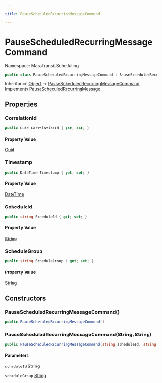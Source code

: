 ```yaml
---

title: PauseScheduledRecurringMessageCommand

---
```


# PauseScheduledRecurringMessageCommand

Namespace: MassTransit.Scheduling

```csharp
public class PauseScheduledRecurringMessageCommand : PauseScheduledRecurringMessage
```

Inheritance [Object](https://learn.microsoft.com/en-us/dotnet/api/system.object) → [PauseScheduledRecurringMessageCommand](../masstransit-scheduling/pausescheduledrecurringmessagecommand)<br/>
Implements [PauseScheduledRecurringMessage](../../masstransit-abstractions/masstransit-scheduling/pausescheduledrecurringmessage)

## Properties

### **CorrelationId**

```csharp
public Guid CorrelationId { get; set; }
```

#### Property Value

[Guid](https://learn.microsoft.com/en-us/dotnet/api/system.guid)<br/>

### **Timestamp**

```csharp
public DateTime Timestamp { get; set; }
```

#### Property Value

[DateTime](https://learn.microsoft.com/en-us/dotnet/api/system.datetime)<br/>

### **ScheduleId**

```csharp
public string ScheduleId { get; set; }
```

#### Property Value

[String](https://learn.microsoft.com/en-us/dotnet/api/system.string)<br/>

### **ScheduleGroup**

```csharp
public string ScheduleGroup { get; set; }
```

#### Property Value

[String](https://learn.microsoft.com/en-us/dotnet/api/system.string)<br/>

## Constructors

### **PauseScheduledRecurringMessageCommand()**

```csharp
public PauseScheduledRecurringMessageCommand()
```

### **PauseScheduledRecurringMessageCommand(String, String)**

```csharp
public PauseScheduledRecurringMessageCommand(string scheduleId, string scheduleGroup)
```

#### Parameters

`scheduleId` [String](https://learn.microsoft.com/en-us/dotnet/api/system.string)<br/>

`scheduleGroup` [String](https://learn.microsoft.com/en-us/dotnet/api/system.string)<br/>
